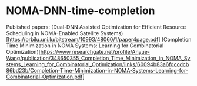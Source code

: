 # NOMA-DNN-time-completion

Published papers:
(Dual-DNN Assisted Optimization for Efficient Resource Scheduling in NOMA-Enabled Satellite Systems)[https://orbilu.uni.lu/bitstream/10993/48060/1/paper4page.pdf]
(Completion Time Minimization in NOMA Systems: Learning for Combinatorial Optimization)[https://www.researchgate.net/profile/Anyue-Wang/publication/348650355_Completion_Time_Minimization_in_NOMA_Systems_Learning_for_Combinatorial_Optimization/links/60094b83a6fdccdcb86bd23b/Completion-Time-Minimization-in-NOMA-Systems-Learning-for-Combinatorial-Optimization.pdf]
